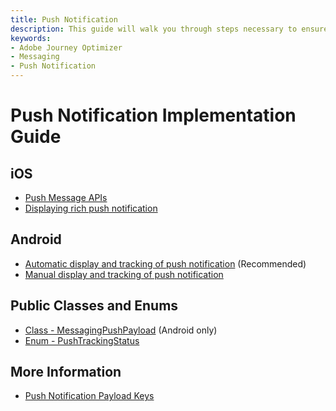 ```yaml
---
title: Push Notification
description: This guide will walk you through steps necessary to ensure your app is properly implemented for receiving and tracking push notifications with Adobe Journey Optimizer (AJO).
keywords:
- Adobe Journey Optimizer
- Messaging
- Push Notification
---
```


# Push Notification Implementation Guide

## iOS
* [Push Message APIs](./ios/api-usage.md)
* [Displaying rich push notification](./ios/display-rich-notifications.md)

## Android 
* [Automatic display and tracking of push notification](./android/automatic-display-and-tracking.md) (Recommended)
* [Manual display and tracking of push notification](./android/manual-display-and-tracking.md)

## Public Classes and Enums
* [Class - MessagingPushPayload](../public-classes-and-enum/messaging-push-payload.md) (Android only)
* [Enum - PushTrackingStatus](../public-classes-and-enum/push-tracking-status.md)

## More Information
* [Push Notification Payload Keys](./push-payload.md)
